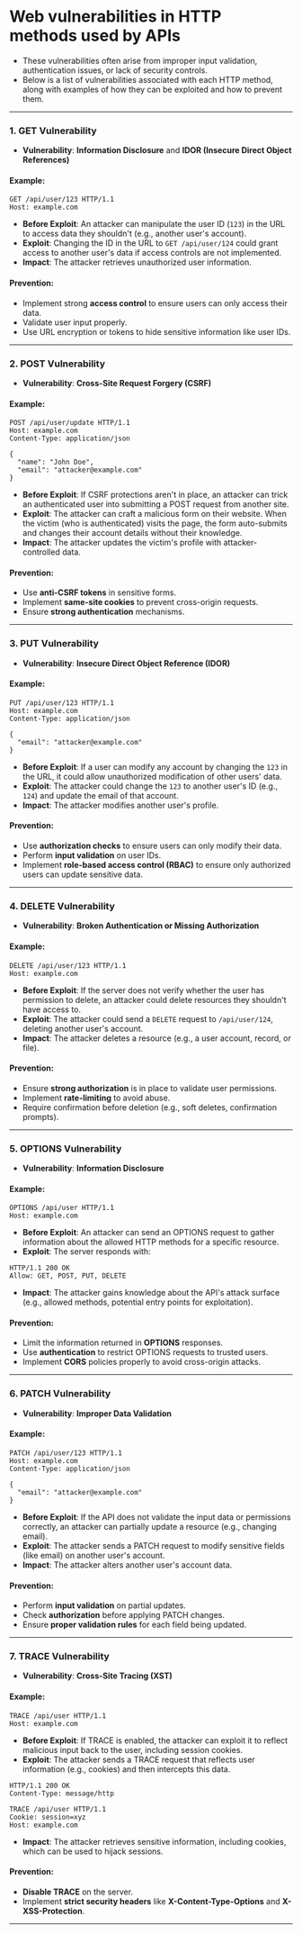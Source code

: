 # Web vulnerabilities in HTTP methods used by APIs
- These vulnerabilities often arise from improper input validation, authentication issues, or lack of security controls.
- Below is a list of vulnerabilities associated with each HTTP method, along with examples of how they can be exploited and how to prevent them.

---

### **1. GET Vulnerability**
- **Vulnerability**: **Information Disclosure** and **IDOR (Insecure Direct Object References)**
  
#### **Example:**
```http
GET /api/user/123 HTTP/1.1
Host: example.com
```
- **Before Exploit**: An attacker can manipulate the user ID (`123`) in the URL to access data they shouldn't (e.g., another user's account).
- **Exploit**: Changing the ID in the URL to `GET /api/user/124` could grant access to another user's data if access controls are not implemented.
- **Impact**: The attacker retrieves unauthorized user information.

#### **Prevention**:
- Implement strong **access control** to ensure users can only access their data.
- Validate user input properly.
- Use URL encryption or tokens to hide sensitive information like user IDs.

---

### **2. POST Vulnerability**
- **Vulnerability**: **Cross-Site Request Forgery (CSRF)**

#### **Example:**
```http
POST /api/user/update HTTP/1.1
Host: example.com
Content-Type: application/json

{
  "name": "John Doe",
  "email": "attacker@example.com"
}
```
- **Before Exploit**: If CSRF protections aren't in place, an attacker can trick an authenticated user into submitting a POST request from another site.
- **Exploit**: The attacker can craft a malicious form on their website. When the victim (who is authenticated) visits the page, the form auto-submits and changes their account details without their knowledge.
- **Impact**: The attacker updates the victim's profile with attacker-controlled data.

#### **Prevention**:
- Use **anti-CSRF tokens** in sensitive forms.
- Implement **same-site cookies** to prevent cross-origin requests.
- Ensure **strong authentication** mechanisms.

---

### **3. PUT Vulnerability**
- **Vulnerability**: **Insecure Direct Object Reference (IDOR)**

#### **Example:**
```http
PUT /api/user/123 HTTP/1.1
Host: example.com
Content-Type: application/json

{
  "email": "attacker@example.com"
}
```
- **Before Exploit**: If a user can modify any account by changing the `123` in the URL, it could allow unauthorized modification of other users' data.
- **Exploit**: The attacker could change the `123` to another user's ID (e.g., `124`) and update the email of that account.
- **Impact**: The attacker modifies another user's profile.

#### **Prevention**:
- Use **authorization checks** to ensure users can only modify their data.
- Perform **input validation** on user IDs.
- Implement **role-based access control (RBAC)** to ensure only authorized users can update sensitive data.

---

### **4. DELETE Vulnerability**
- **Vulnerability**: **Broken Authentication or Missing Authorization**

#### **Example:**
```http
DELETE /api/user/123 HTTP/1.1
Host: example.com
```
- **Before Exploit**: If the server does not verify whether the user has permission to delete, an attacker could delete resources they shouldn't have access to.
- **Exploit**: The attacker could send a `DELETE` request to `/api/user/124`, deleting another user's account.
- **Impact**: The attacker deletes a resource (e.g., a user account, record, or file).

#### **Prevention**:
- Ensure **strong authorization** is in place to validate user permissions.
- Implement **rate-limiting** to avoid abuse.
- Require confirmation before deletion (e.g., soft deletes, confirmation prompts).

---

### **5. OPTIONS Vulnerability**
- **Vulnerability**: **Information Disclosure**

#### **Example:**
```http
OPTIONS /api/user HTTP/1.1
Host: example.com
```
- **Before Exploit**: An attacker can send an OPTIONS request to gather information about the allowed HTTP methods for a specific resource.
- **Exploit**: The server responds with:
```http
HTTP/1.1 200 OK
Allow: GET, POST, PUT, DELETE
```
- **Impact**: The attacker gains knowledge about the API's attack surface (e.g., allowed methods, potential entry points for exploitation).

#### **Prevention**:
- Limit the information returned in **OPTIONS** responses.
- Use **authentication** to restrict OPTIONS requests to trusted users.
- Implement **CORS** policies properly to avoid cross-origin attacks.

---

### **6. PATCH Vulnerability**
- **Vulnerability**: **Improper Data Validation**

#### **Example:**
```http
PATCH /api/user/123 HTTP/1.1
Host: example.com
Content-Type: application/json

{
  "email": "attacker@example.com"
}
```
- **Before Exploit**: If the API does not validate the input data or permissions correctly, an attacker can partially update a resource (e.g., changing email).
- **Exploit**: The attacker sends a PATCH request to modify sensitive fields (like email) on another user's account.
- **Impact**: The attacker alters another user's account data.

#### **Prevention**:
- Perform **input validation** on partial updates.
- Check **authorization** before applying PATCH changes.
- Ensure **proper validation rules** for each field being updated.

---

### **7. TRACE Vulnerability**
- **Vulnerability**: **Cross-Site Tracing (XST)**

#### **Example:**
```http
TRACE /api/user HTTP/1.1
Host: example.com
```
- **Before Exploit**: If TRACE is enabled, the attacker can exploit it to reflect malicious input back to the user, including session cookies.
- **Exploit**: The attacker sends a TRACE request that reflects user information (e.g., cookies) and then intercepts this data.
```http
HTTP/1.1 200 OK
Content-Type: message/http

TRACE /api/user HTTP/1.1
Cookie: session=xyz
Host: example.com
```
- **Impact**: The attacker retrieves sensitive information, including cookies, which can be used to hijack sessions.

#### **Prevention**:
- **Disable TRACE** on the server.
- Implement **strict security headers** like **X-Content-Type-Options** and **X-XSS-Protection**.

---
